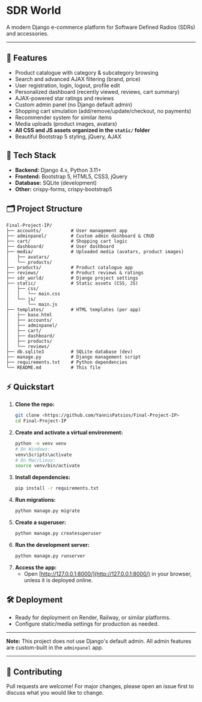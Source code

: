 # SDR World

A modern Django e-commerce platform for Software Defined Radios (SDRs) and accessories.

---

## 🌟 Features
- Product catalogue with category & subcategory browsing
- Search and advanced AJAX filtering (brand, price)
- User registration, login, logout, profile edit
- Personalized dashboard (recently viewed, reviews, cart summary)
- AJAX-powered star ratings and reviews
- Custom admin panel (no Django default admin)
- Shopping cart simulation (add/remove/update/checkout, no payments)
- Recommender system for similar items
- Media uploads (product images, avatars)
- **All CSS and JS assets organized in the `static/` folder**
- Beautiful Bootstrap 5 styling, jQuery, AJAX

## 🚀 Tech Stack
- **Backend:** Django 4.x, Python 3.11+
- **Frontend:** Bootstrap 5, HTML5, CSS3, jQuery
- **Database:** SQLite (development)
- **Other:** crispy-forms, crispy-bootstrap5

## 🗂️ Project Structure
```text
Final-Project-IP/
├── accounts/           # User management app
├── adminpanel/         # Custom admin dashboard & CRUD
├── cart/               # Shopping cart logic
├── dashboard/          # User dashboard
├── media/              # Uploaded media (avatars, product images)
│   ├── avatars/
│   └── products/
├── products/           # Product catalogue app
├── reviews/            # Product reviews & ratings
├── sdr_world/          # Django project settings
├── static/             # Static assets (CSS, JS)
│   ├── css/
│   │   └── main.css
│   └── js/
│       └── main.js
├── templates/          # HTML templates (per app)
│   ├── base.html
│   ├── accounts/
│   ├── adminpanel/
│   ├── cart/
│   ├── dashboard/
│   ├── products/
│   └── reviews/
├── db.sqlite3          # SQLite database (dev)
├── manage.py           # Django management script
├── requirements.txt    # Python dependencies
└── README.md           # This file
```

## ⚡ Quickstart
1. **Clone the repo:**
   ```bash
   git clone <https://github.com/YannisPatsios/Final-Project-IP>
   cd Final-Project-IP
   ```
2. **Create and activate a virtual environment:**
   ```bash
   python -m venv venv
   # On Windows:
   venv\Scripts\activate
   # On Mac/Linux:
   source venv/bin/activate
   ```
3. **Install dependencies:**
   ```bash
   pip install -r requirements.txt
   ```
4. **Run migrations:**
   ```bash
   python manage.py migrate
   ```
5. **Create a superuser:**
   ```bash
   python manage.py createsuperuser
   ```
6. **Run the development server:**
   ```bash
   python manage.py runserver
   ```
7. **Access the app:**
   - Open [http://127.0.0.1:8000/](http://127.0.0.1:8000/) in your browser, unless it is deployed online.

## 🛠️ Deployment
- Ready for deployment on Render, Railway, or similar platforms.
- Configure static/media settings for production as needed.

---
**Note:** This project does not use Django's default admin. All admin features are custom-built in the `adminpanel` app.

---

## 👏 Contributing
Pull requests are welcome! For major changes, please open an issue first to discuss what you would like to change.


